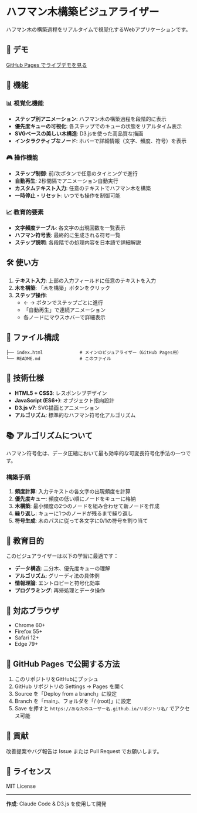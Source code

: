# ハフマン木構築ビジュアライザー

ハフマン木の構築過程をリアルタイムで視覚化するWebアプリケーションです。

## 🌟 デモ

[GitHub Pages でライブデモを見る](https://あなたのユーザー名.github.io/huffman/)

## 🚀 機能

### 📊 視覚化機能
- **ステップ別アニメーション**: ハフマン木の構築過程を段階的に表示
- **優先度キューの可視化**: 各ステップでのキューの状態をリアルタイム表示
- **SVGベースの美しい木構造**: D3.jsを使った高品質な描画
- **インタラクティブなノード**: ホバーで詳細情報（文字、頻度、符号）を表示

### 🎮 操作機能
- **ステップ制御**: 前/次ボタンで任意のタイミングで進行
- **自動再生**: 2秒間隔でアニメーション自動実行
- **カスタムテキスト入力**: 任意のテキストでハフマン木を構築
- **一時停止・リセット**: いつでも操作を制御可能

### 📈 教育的要素
- **文字頻度テーブル**: 各文字の出現回数を一覧表示
- **ハフマン符号表**: 最終的に生成される符号一覧
- **ステップ説明**: 各段階での処理内容を日本語で詳細解説

## 🛠 使い方

1. **テキスト入力**: 上部の入力フィールドに任意のテキストを入力
2. **木を構築**: 「木を構築」ボタンをクリック
3. **ステップ操作**: 
   - ← → ボタンでステップごとに進行
   - 「自動再生」で連続アニメーション
   - 各ノードにマウスホバーで詳細表示

## 📁 ファイル構成

```
├── index.html              # メインのビジュアライザー（GitHub Pages用）
└── README.md               # このファイル
```

## 🔧 技術仕様

- **HTML5 + CSS3**: レスポンシブデザイン
- **JavaScript (ES6+)**: オブジェクト指向設計
- **D3.js v7**: SVG描画とアニメーション
- **アルゴリズム**: 標準的なハフマン符号化アルゴリズム

## 📚 アルゴリズムについて

ハフマン符号化は、データ圧縮において最も効率的な可変長符号化手法の一つです。

### 構築手順
1. **頻度計算**: 入力テキストの各文字の出現頻度を計算
2. **優先度キュー**: 頻度の低い順にノードをキューに格納
3. **木構築**: 最小頻度の2つのノードを組み合わせて新ノードを作成
4. **繰り返し**: キューに1つのノードが残るまで繰り返し
5. **符号生成**: 木のパスに従って各文字に0/1の符号を割り当て

## 🎯 教育目的

このビジュアライザーは以下の学習に最適です：

- **データ構造**: 二分木、優先度キューの理解
- **アルゴリズム**: グリーディ法の具体例
- **情報理論**: エントロピーと符号化効率
- **プログラミング**: 再帰処理とデータ操作

## 📱 対応ブラウザ

- Chrome 60+
- Firefox 55+
- Safari 12+
- Edge 79+

## 🤝 GitHub Pages で公開する方法

1. このリポジトリをGitHubにプッシュ
2. GitHub リポジトリの Settings → Pages を開く
3. Source を「Deploy from a branch」に設定
4. Branch を「main」、フォルダを「/ (root)」に設定
5. Save を押すと `https://あなたのユーザー名.github.io/リポジトリ名/` でアクセス可能

## 🤝 貢献

改善提案やバグ報告は Issue または Pull Request でお願いします。

## 📄 ライセンス

MIT License

---

**作成**: Claude Code & D3.js を使用して開発